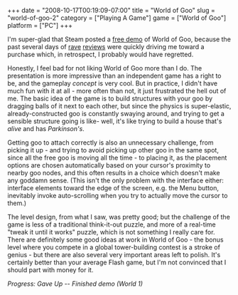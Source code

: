 +++
date = "2008-10-17T00:19:09-07:00"
title = "World of Goo"
slug = "world-of-goo-2"
category = ["Playing A Game"]
game = ["World of Goo"]
platform = ["PC"]
+++

I'm super-glad that Steam posted a <a href="http://store.steampowered.com/app/22010/">free demo</a> of World of Goo, because the past several days of <a href="http://www.metacritic.com/games/platforms/pc/worldofgoo">rave</a> <a href="http://www.metacritic.com/games/platforms/wii/worldofgoo">reviews</a> were quickly driving me toward a purchase which, in retrospect, I probably would have regretted.

Honestly, I feel bad for not liking World of Goo more than I do.  The presentation is more impressive than an independent game has a right to be, and the gameplay <i>concept</i> is very cool.  But in practice, I didn't have much fun with it at all - more often than not, it just frustrated the hell out of me.  The basic idea of the game is to build structures with your goo by dragging balls of it next to each other, but since the physics is super-elastic, already-constructed goo is constantly swaying around, and trying to get a sensible structure going is like- well, it's like trying to build a house that's <i>alive</i> and has <i>Parkinson's</i>.

Getting goo to attach correctly is also an unnecessary challenge, from picking it up - and trying to avoid picking up other goo in the same spot, since all the free goo is moving all the time - to placing it, as the placement options are chosen automatically based on your cursor's proximity to nearby goo nodes, and this often results in a choice which doesn't make any goddamn sense.  (This isn't the only problem with the interface either: interface elements toward the edge of the screen, e.g. the Menu button, inevitably invoke auto-scrolling when you try to actually move the cursor to them.)

The level design, from what I saw, was pretty good; but the challenge of the game is less of a traditional think-it-out puzzle, and more of a real-time "tweak it until it works" puzzle, which is not something I really care for.  There are definitely some good ideas at work in World of Goo - the bonus level where you compete in a global tower-building contest is a stroke of genius - but there are also several very important areas left to polish.  It's certainly better than your average Flash game, but I'm not convinced that I should part with money for it.

<i>Progress: Gave Up -- Finished demo (World 1)</i>